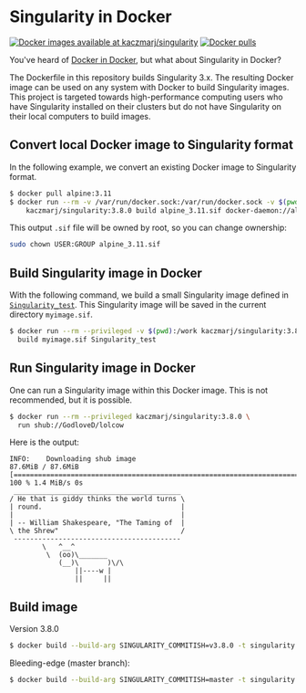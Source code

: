 # Singularity in Docker

[![Docker images available at kaczmarj/singularity](https://img.shields.io/badge/DockerHub-kaczmarj/singularity-blue)](https://hub.docker.com/r/kaczmarj/singularity)
[![Docker pulls](https://img.shields.io/docker/pulls/kaczmarj/singularity)](https://hub.docker.com/r/kaczmarj/singularity)

You've heard of [Docker in Docker](https://github.com/jpetazzo/dind), but what about Singularity in Docker?

The Dockerfile in this repository builds Singularity 3.x. The resulting Docker image can be used on any system with Docker to build Singularity images. This project is targeted towards high-performance computing users who have Singularity installed on their clusters but do not have Singularity on their local computers to build images.

## Convert local Docker image to Singularity format

In the following example, we convert an existing Docker image to Singularity format.

```bash
$ docker pull alpine:3.11
$ docker run --rm -v /var/run/docker.sock:/var/run/docker.sock -v $(pwd):/work \
    kaczmarj/singularity:3.8.0 build alpine_3.11.sif docker-daemon://alpine:3.11
```

This output `.sif` file will be owned by root, so you can change ownership:

```bash
sudo chown USER:GROUP alpine_3.11.sif
```

## Build Singularity image in Docker

With the following command, we build a small Singularity image defined in [`Singularity_test`](Singularity_test). This Singularity image will be saved in the current directory `myimage.sif`.

```bash
$ docker run --rm --privileged -v $(pwd):/work kaczmarj/singularity:3.8.0 \
  build myimage.sif Singularity_test
```

## Run Singularity image in Docker

One can run a Singularity image within this Docker image. This is not recommended, but it is possible.

```bash
$ docker run --rm --privileged kaczmarj/singularity:3.8.0 \
  run shub://GodloveD/lolcow
```

Here is the output:

```
INFO:    Downloading shub image
87.6MiB / 87.6MiB [======================================================================================================================================================] 100 % 1.4 MiB/s 0s
 _________________________________________
/ He that is giddy thinks the world turns \
| round.                                  |
|                                         |
| -- William Shakespeare, "The Taming of  |
\ the Shrew"                              /
 -----------------------------------------
        \   ^__^
         \  (oo)\_______
            (__)\       )\/\
                ||----w |
                ||     ||
```

## Build image

Version 3.8.0

```bash
$ docker build --build-arg SINGULARITY_COMMITISH=v3.8.0 -t singularity:3.8.0 - < Dockerfile
```

Bleeding-edge (master branch):

```bash
$ docker build --build-arg SINGULARITY_COMMITISH=master -t singularity:latest - < Dockerfile
```
